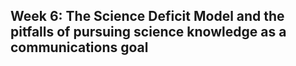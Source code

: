 ## Week 6: The Science Deficit Model and the pitfalls of pursuing science knowledge as a communications goal
